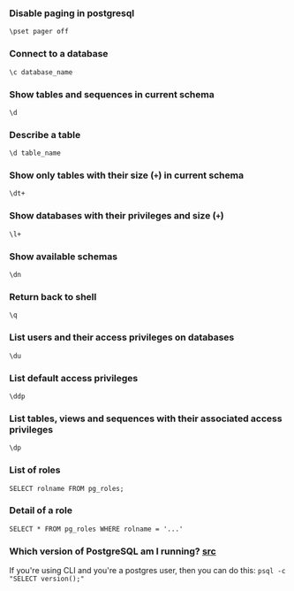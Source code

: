 ### Disable paging in postgresql

`\pset pager off`

### Connect to a database

`\c database_name`

### Show tables and sequences in current schema

`\d`

### Describe a table

`\d table_name`

### Show only tables with their size (`+`) in current schema

`\dt+`

### Show databases with their privileges and size (`+`) 

`\l+`

### Show available schemas

`\dn`

### Return back to shell 

`\q`

### List users and their access privileges on databases

`\du`

### List default access privileges

`\ddp`

### List tables, views and sequences with their associated access privileges

`\dp`

### List of roles

`SELECT rolname FROM pg_roles;`

### Detail of a role 

`SELECT * FROM pg_roles WHERE rolname = '...'`

### Which version of PostgreSQL am I running? [src](https://stackoverflow.com/questions/13733719/which-version-of-postgresql-am-i-running)

If you're using CLI and you're a postgres user, then you can do this:
`psql -c "SELECT version();"`
